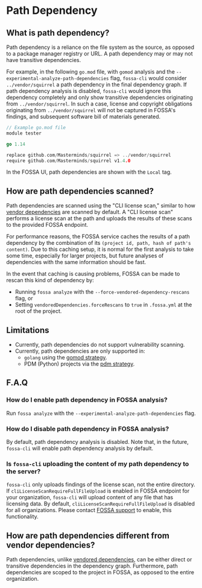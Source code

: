 # Path Dependency

## What is path dependency?

Path dependency is a reliance on the file system as the source, as opposed to a package manager registry or URL. A path dependency may or may not have transitive dependencies.

For example, in the following `go.mod` file, with `gomod` analysis and the `--experimental-analyze-path-dependencies` flag, `fossa-cli` would consider `../vendor/squirrel` a path dependency in the final dependency graph. If path dependency analysis is disabled, `fossa-cli` would ignore this dependency completely and only show transitive dependencies originating from `../vendor/squirrel`. In such a case, license and copyright obligations originating from `../vendor/squirrel` will not be captured in FOSSA's findings, and subsequent software bill of materials generated.

```go
// Example go.mod file
module tester

go 1.14

replace github.com/Masterminds/squirrel => ../vendor/squirrel
require github.com/Masterminds/squirrel v1.4.0
```

In the FOSSA UI, path dependencies are shown with the `Local` tag.

## How are path dependencies scanned?

Path dependencies are scanned using the "CLI license scan," similar to how [vendor dependencies](./../../features/vendored-dependencies.md) are scanned by default. A "CLI license scan" performs a license scan at the path and uploads the results of these scans to the provided FOSSA endpoint.

For performance reasons, the FOSSA service caches the results of a path dependency by the combination of its `(project id, path, hash of path's content)`. Due to this caching setup, it is normal for the first analysis to take some time, especially for larger projects, but future analyses of dependencies with the same information should be fast.

In the event that caching is causing problems, FOSSA can be made to rescan this kind of dependency by:
- Running `fossa analyze` with the `--force-vendored-dependency-rescans` flag, or
- Setting `vendoredDependencies.forceRescans` to `true` in `.fossa.yml` at the root of the project.

## Limitations

- Currently, path dependencies do not support vulnerability scanning.
- Currently, path dependencies are only supported in:
  - `golang` using the [gomod strategy](./../strategies/languages/golang/gomodules.md).
  - PDM (Python) projects via the [pdm strategy](./../strategies/languages/python/pdm.md).

## F.A.Q

### How do I enable path dependency in FOSSA analysis?

Run `fossa analyze` with the `--experimental-analyze-path-dependencies` flag.

### How do I disable path dependency in FOSSA analysis?

By default, path dependency analysis is disabled. Note that, in the future, `fossa-cli` will enable path dependency analysis by default.

### Is `fossa-cli` uploading the content of my path dependency to the server?

`fossa-cli` only uploads findings of the license scan, not the entire directory. If `cliLicenseScanRequireFullFileUpload` is enabled in FOSSA endpoint
for your organization, `fossa-cli` will upload content of any file that has licensing data. By default,  `cliLicenseScanRequireFullFileUpload` is
disabled for all organizations. Please contact [FOSSA support](https://support.fossa.com) to enable, this functionality.


## How are path dependencies different from vendor dependencies?

Path dependencies, unlike [vendored dependencies](./../../features/vendored-dependencies.md), can be either direct or transitive dependencies in the dependency graph. Furthermore, path dependencies are scoped to the project in FOSSA, as opposed to the entire organization.